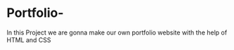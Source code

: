 # Portfolio-
In this Project we are gonna make our own portfolio website with the help of HTML and CSS

